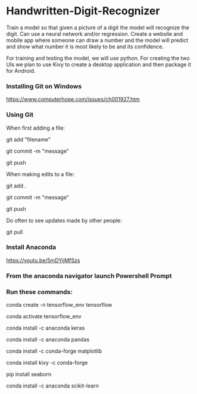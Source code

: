# Handwritten-Digit-Recognizer

Train a model so that given a picture of a digit the model
will recognize the digit. Can use a neural network and/or regression. Create
a website and mobile app where someone can draw a number and the
model will predict and show what number it is most likely to be and its
confidence.

For training and testing the model, we will use python. For creating the two
UIs we plan to use Kivy to create a desktop application and then package it
for Android.

### Installing Git on Windows

https://www.computerhope.com/issues/ch001927.htm

### Using Git

When first adding a file:

git add "filename"

git commit -m "message"

git push

When making edits to a file:

git add .

git commit -m "message"

git push

Do often to see updates made by other people:

git pull

### Install Anaconda

https://youtu.be/5mDYijMfSzs

### From the anaconda navigator launch Powershell Prompt

### Run these commands:

conda create -n tensorflow_env tensorflow

conda activate tensorflow_env

conda install -c anaconda keras

conda install -c anaconda pandas

conda install -c conda-forge matplotlib

conda install kivy -c conda-forge

pip install seaborn

conda install -c anaconda scikit-learn
